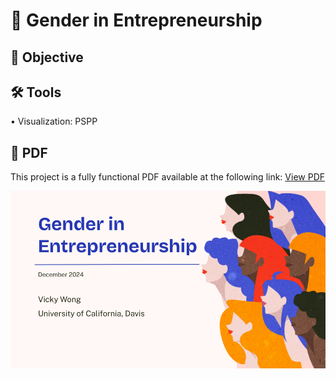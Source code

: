 # 🤝 Gender in Entrepreneurship
## 🎯 Objective <br>
## 🛠️ Tools <br>
• Visualization: PSPP <p>
## 📄 PDF <br>
This project is a fully functional PDF available at the following link: [View PDF](https://github.com/redefiningvicky/Gender-in-Entrepreneurship/blob/38c0b7b1379ba96dfca7a61134fe4f0f807878da/Gender_in_Entrepreneurship.pdf) <p>
![me](https://github.com/redefiningvicky/Gender-in-Entrepreneurship/blob/9b44a69a0dcec499e25e7274bcb544be06d21dc5/Gender_in_Entrepreneurship.png)
